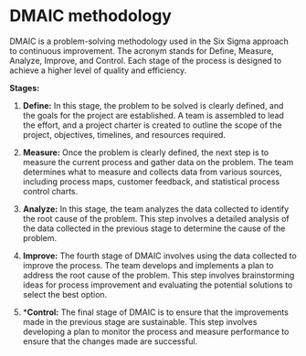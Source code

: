 # DMAIC methodology

DMAIC is a problem-solving methodology used in the Six Sigma approach to continuous improvement. The acronym stands for Define, Measure, Analyze, Improve, and Control. Each stage of the process is designed to achieve a higher level of quality and efficiency.

**Stages:**

1. **Define:** In this stage, the problem to be solved is clearly defined, and the goals for the project are established. A team is assembled to lead the effort, and a project charter is created to outline the scope of the project, objectives, timelines, and resources required.

2. **Measure:** Once the problem is clearly defined, the next step is to measure the current process and gather data on the problem. The team determines what to measure and collects data from various sources, including process maps, customer feedback, and statistical process control charts.

3. **Analyze:** In this stage, the team analyzes the data collected to identify the root cause of the problem. This step involves a detailed analysis of the data collected in the previous stage to determine the cause of the problem.

4. **Improve:** The fourth stage of DMAIC involves using the data collected to improve the process. The team develops and implements a plan to address the root cause of the problem. This step involves brainstorming ideas for process improvement and evaluating the potential solutions to select the best option.

5. ***Control:** The final stage of DMAIC is to ensure that the improvements made in the previous stage are sustainable. This step involves developing a plan to monitor the process and measure performance to ensure that the changes made are successful.
